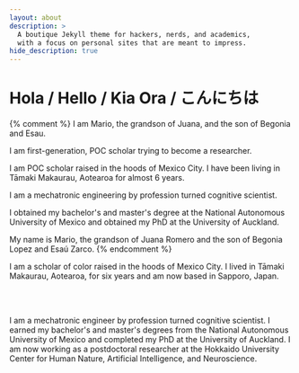 ```yaml
---
layout: about
description: >
  A boutique Jekyll theme for hackers, nerds, and academics,
  with a focus on personal sites that are meant to impress.
hide_description: true
---
```


# Hola / Hello / Kia Ora / こんにちは

{% comment %} 
I am Mario, the grandson of Juana, and the son of Begonia and Esau. 

I am first-generation, POC scholar trying to become a researcher.

I am POC scholar raised in the hoods of Mexico City. I have been living in Tāmaki Makaurau, Aotearoa for almost 6 years.

I am a mechatronic engineering by profession turned cognitive scientist. 

I obtained my bachelor's and master's degree at the National Autonomous University of Mexico and obtained my PhD at the University of Auckland.

My name is Mario, the grandson of Juana Romero and the son of Begonia Lopez and Esaú Zarco. 
{% endcomment %}

<p align='justify'>

I am a scholar of color raised in the hoods of Mexico City. I lived in Tāmaki Makaurau, Aotearoa, for six years and am now based in Sapporo, Japan.

<br>
<br>

I am a mechatronic engineer by profession turned cognitive scientist. I earned my bachelor's and master's degrees from the National Autonomous University of Mexico and completed my PhD at the University of Auckland. I am now working as a postdoctoral researcher at the Hokkaido University Center for Human Nature, Artificial Intelligence, and Neuroscience.

</p>


